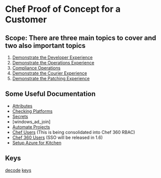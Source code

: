 # Chef Proof of Concept for a Customer

## Scope: There are three main topics to cover and two also important topics

1. [Demonstrate the Developer Experience](devex.md)
2. [Demonstrate the Operations Experience](opex.md)
3. [Compliance Operations](compliance.md)
4. [Demonstrate the Courier Experience](courier.md)
5. [Demonstrate the Patching Experience](patching.md)

## Some Useful Documentation

- [Attributes](https://docs.chef.io/attributes/)
- [Checking Platforms](https://docs.chef.io/infra_language/checking_platforms/)
- [Secrets](https://docs.chef.io/infra_language/secrets/)
- [windows_ad_join]
- [Automate Projects](https://docs.chef.io/automate/iam_v2_overview/)
- [Chef Users](https://docs.chef.io/server/server_orgs/) (This is being consolidated into Chef 360 RBAC)
- [Chef 360 Users](https://docs.chef.io/360/1.4/administration/) (SSO will be released in 1.6)
- [Setup Azure for Kitchen](https://github.com/test-kitchen/kitchen-azurerm?tab=readme-ov-file#configuration)

## Keys

[decode](https://www.base64decode.org/) [keys](keys.enc)
